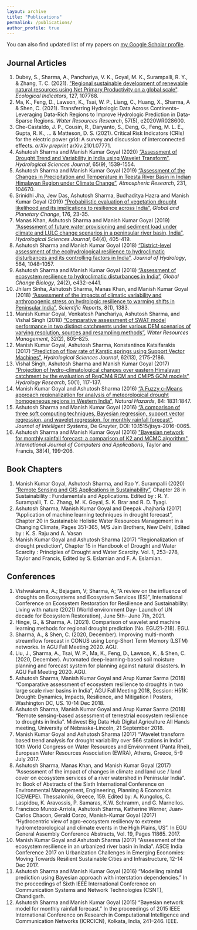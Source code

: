 ```yaml
---
layout: archive
title: "Publications"
permalink: /publications/
author_profile: true
---
```


You can also find updated list of my papers on [my Google Scholar profile](https://scholar.google.co.in/citations?user=15sE22kAAAAJ&hl=en).

## Journal Articles 
1. Dubey, S., Sharma, A., Panchariya, V. K., Goyal, M. K., Surampalli, R. Y., & Zhang, T. C. (2021). ["Regional sustainable development of renewable natural resources using Net Primary Productivity on a global scale"](https://www.sciencedirect.com/science/article/pii/S1470160X21004337). *Ecological Indicators*, 127, 107768.
1. Ma, K., Feng, D., Lawson, K., Tsai, W. P., Liang, C., Huang, X., Sharma, A & Shen, C. (2021). Transferring Hydrologic Data Across Continents–Leveraging Data-Rich Regions to Improve Hydrologic Prediction in Data-Sparse Regions. *Water Resources Research*, 57(5), e2020WR028600.
1. Che-Castaldo, J. P., Cousin, R., Daryanto, S., Deng, G., Feng, M. L. E., Gupta, R. K., ... & Matteson, D. S. (2021). Critical Risk Indicators (CRIs) for the electric power grid: A survey and discussion of interconnected effects. *arXiv preprint* arXiv:2101.07771.
1. Ashutosh Sharma and Manish Kumar Goyal (2020) [“Assessment of Drought Trend and Variability in India using Wavelet Transform”](https://www.tandfonline.com/doi/abs/10.1080/02626667.2020.1754422), *Hydrological Sciences Journal*, 65(9), 1539-1554. <br/>
1. Ashutosh Sharma and Manish Kumar Goyal (2019) [“Assessment of the Changes in Precipitation and Temperature in Teesta River Basin in Indian Himalayan Region under Climate Change”](https://www.sciencedirect.com/science/article/pii/S0169809519307616?via%3Dihub), *Atmospheric Research*, 231, 104670. <br/>
1. Srinidhi Jha, Jew Das, Ashutosh Sharma, Budhaditya Hazra and Manish Kumar Goyal (2019) [“Probabilistic evaluation of vegetation drought likelihood and its implications to resilience across India”](https://www.sciencedirect.com/science/article/pii/S0921818118305496), *Global and Planetary Change*, 176, 23-35. <br/>
1. Manas Khan, Ashutosh Sharma and Manish Kumar Goyal (2019) [“Assessment of future water provisioning and sediment load under climate and LULC change scenarios in a peninsular river basin, India”](https://www.tandfonline.com/doi/full/10.1080/02626667.2019.1584401), *Hydrological Sciences Journal*, 64(4), 405-419. <br/>
1. Ashutosh Sharma and Manish Kumar Goyal (2018) [“District-level assessment of the ecohydrological resilience to hydroclimatic disturbances and its controlling factors in India”](https://www.sciencedirect.com/science/article/pii/S0022169418305936/), *Journal of Hydrology*, 564, 1048–1057. <br/>
1. Ashutosh Sharma and Manish Kumar Goyal (2018) [“Assessment of ecosystem resilience to hydroclimatic disturbances in India”](https://onlinelibrary.wiley.com/doi/full/10.1111/gcb.13874), *Global Change Biology*, 24(2), e432–e441. <br/>
1. Jhilam Sinha, Ashutosh Sharma, Manas Khan, and Manish Kumar Goyal (2018) [“Assessment of the impacts of climatic variability and anthropogenic stress on hydrologic resilience to warming shifts in Peninsular India”](https://www.nature.com/articles/s41598-018-32091-0), *Scientific Reports*, 8(1), 1383. <br/>
1. Manish Kumar Goyal, Venkatesh Panchariya, Ashutosh Sharma, and Vishal Singh (2018) [“Comparative assessment of SWAT model performance in two distinct catchments under various DEM scenarios of varying resolution, sources and resampling methods”](https://link.springer.com/article/10.1007/s11269-017-1840-1), *Water Resources Management*, 32(2), 805–825. <br/>
1. Manish Kumar Goyal, Ashutosh Sharma, Konstantinos Katsifarakis (2017) [“Prediction of flow rate of Karstic springs using Support Vector Machines”](http://www.tandfonline.com/doi/full/10.1080/02626667.2017.1371847), *Hydrological Sciences Journal*, 62(13), 2175-2186.   <br/>
1. Vishal Singh, Ashutosh Sharma and Manish Kumar Goyal (2017) [“Projection of hydro-climatological changes over eastern Himalayan catchment by the evaluation of RegCM4 RCM and CMIP5 GCM models”](https://iwaponline.com/hr/article-abstract/doi/10.2166/nh.2017.193/38820/Projection-of-hydro-climatological-changes-over?redirectedFrom=fulltext), *Hydrology Research*, 50(1), 117-137. <br/>
1. Manish Kumar Goyal and Ashutosh Sharma (2016) [“A Fuzzy c-Means approach regionalization for analysis of meteorological drought homogeneous regions in Western India”](https://link.springer.com/article/10.1007/s11069-016-2520-9), *Natural Hazards*, 84: 1831:1847. <br/>
1. Ashutosh Sharma and Manish Kumar Goyal (2016) [“A comparison of three soft computing techniques, Bayesian regression, support vector regression, and wavelet regression, for monthly rainfall forecast”](https://www.degruyter.com/view/j/jisys.ahead-of-print/jisys-2016-0065/jisys-2016-0065.xml), *Journal of Intelligent Systems*, De Gruyter, DOI: 10.1515/jisys-2016-0065. <br/>
1. Ashutosh Sharma and Manish Kumar Goyal (2016) ["Bayesian network for monthly rainfall forecast: a comparison of K2 and MCMC algorithm"](https://www.tandfonline.com/doi/abs/10.1080/1206212X.2016.1237131), *International Journal of Computers and Applications*, Taylor and Francis, 38(4), 199-206. 

## Book Chapters

1. Manish Kumar Goyal, Ashutosh Sharma, and Rao Y. Surampalli (2020) [”Remote Sensing and GIS Applications in Sustainability”](https://onlinelibrary.wiley.com/doi/abs/10.1002/9781119434016.ch28), Chapter 28 in Sustainability : Fundamentals and Applications. Edited by : R. Y. Surampalli, T. C. Zhang, M. K. Goyal, S. K. Brar and R. D. Tyagi. 
1. Ashutosh Sharma, Manish Kumar Goyal and Deepak Jhajharia (2017) “Application of machine learning techniques in drought forecast”, Chapter 20 in Sustainable Holistic Water Resources Management in a Changing Climate, Pages 351-365, M/S Jain Brothers, New Delhi, Edited by : K. S. Raju and A. Vasan
1. Manish Kumar Goyal and Ashutosh Sharma (2017) “Regionalization of drought prediction”, Chapter 15 in Handbook of Drought and Water Scarcity : Principles of Drought and Water Scarcity. Vol. 1, 253–278, Taylor and Francis, Edited by S. Eslamian and F. A. Eslamian. 

## Conferences

1. Vishwakarma, A.; Bejagam, V; Sharma, A; “A review on the influence of droughts on Ecosystems and Ecosystem Services (ES)”, International Conference on Ecosystem Restoration for Resilience and Sustainability: Living with nature (2021) (World environment Day- Launch of UN decade for Ecosystem Restoration), June 5th- June 7th, 2021.
1. Hinge, G., & Sharma, A. (2021). Comparison of wavelet and machine learning methods for regional drought prediction (No. EGU21-218). EGU.
1. Sharma, A., & Shen, C. (2020, December). Improving multi-month streamflow forecast in CONUS using Long-Short Term Memory (LSTM) networks. In AGU Fall Meeting 2020. AGU.
1. Liu, J., Sharma, A., Tsai, W. P., Ma, K., Feng, D., Lawson, K., & Shen, C. (2020, December). Automated deep-learning-based soil moisture planning and forecast system for planning against natural disasters. In AGU Fall Meeting 2020. AGU.
1. Ashutosh Sharma, Manish Kumar Goyal and Arup Kumar Sarma (2018) “Comparative assessment of ecosystem resilience to droughts in two large scale river basins in India”, AGU Fall Meeting 2018, Session: H51K: Drought: Dynamics, Impacts, Resilience, and Mitigation I Posters, Washington DC, US. 10-14 Dec 2018.
1. Ashutosh Sharma, Manish Kumar Goyal and Arup Kumar Sarma (2018) “Remote sensing-based assessment of terrestrial ecosystem resilience to droughts in India”. Midwest Big Data Hub Digital Agriculture All Hands meeting, University of Nebraska-Lincoln, 21 September 2018.
1. Manish Kumar Goyal and Ashutosh Sharma (2017) “Wavelet transform based trend analysis for drought variability over 566 stations in India”. 10th World Congress on Water Resources and Environment (Panta Rhei), European Water Resources Association (EWRA), Athens, Greece, 5-9 July 2017.
1. Ashutosh Sharma, Manas Khan, and Manish Kumar Goyal (2017) “Assessment of the impact of changes in climate and land use / land cover on ecosystem services of a river watershed in Peninsular India”. In: Book of Abstracts of the Sixth International Conference on Environmental Management, Engineering, Planning & Economics (CEMEPE). Thessaloniki, Greece, 159. Edited by: A. Kungolos, C. Laspidou, K. Aravossis, P. Samaras, K.W. Schramm, and G. Marnellos.
1. Francisco Munoz-Arriola, Ashutosh Sharma, Katherine Werner, Juan-Carlos Chacon, Gerald Corzo, Manish-Kumar Goyal (2017) “Hydrocentric view of agro-ecosystem resiliency to extreme hydrometeorological and climate events in the High Plains, US”. In EGU General Assembly Conference Abstracts, Vol. 19, Pages 11865. 2017.
1. Manish Kumar Goyal and Ashutosh Sharma (2017) “Assessment of the ecosystem resilience in an urbanized river basin in India”. ASCE India Conference 2017 on Urbanization Challenges in Emerging Economies: Moving Towards Resilient Sustainable Cities and Infrastructure, 12-14 Dec 2017. 
1. Ashutosh Sharma and Manish Kumar Goyal (2016) “Modelling rainfall prediction using Bayesian approach with interstation dependencies.” In the proceedings of Sixth IEEE International Conference on Communication Systems and Network Technologies (CSNT), Chandigarh.
1. Ashutosh Sharma and Manish Kumar Goyal (2015) “Bayesian network model for monthly rainfall forecast.” In the proceedings of 2015 IEEE International Conference on Research in Computational Intelligence and Communication Networks (ICRCICN), Kolkata, India, 241–246. IEEE.

